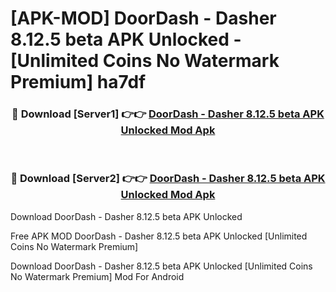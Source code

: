 # [APK-MOD] DoorDash - Dasher 8.12.5 beta APK Unlocked - [Unlimited Coins No Watermark Premium] ha7df



<div align="center">
<h3>🔴 Download [Server1] 👉👉 <a href="https://momento.my/?title=DoorDash_-_Dasher_8.12.5_beta_APK_Unlocked">DoorDash - Dasher 8.12.5 beta APK Unlocked Mod Apk</a></h3><br>

<h3>🔴 Download [Server2] 👉👉 <a href="https://momento.my/?title=DoorDash_-_Dasher_8.12.5_beta_APK_Unlocked">DoorDash - Dasher 8.12.5 beta APK Unlocked Mod Apk</a></h3>
</div>



Download DoorDash - Dasher 8.12.5 beta APK Unlocked 

Free APK MOD DoorDash - Dasher 8.12.5 beta APK Unlocked [Unlimited Coins No Watermark Premium]

Download DoorDash - Dasher 8.12.5 beta APK Unlocked [Unlimited Coins No Watermark Premium] Mod For Android
